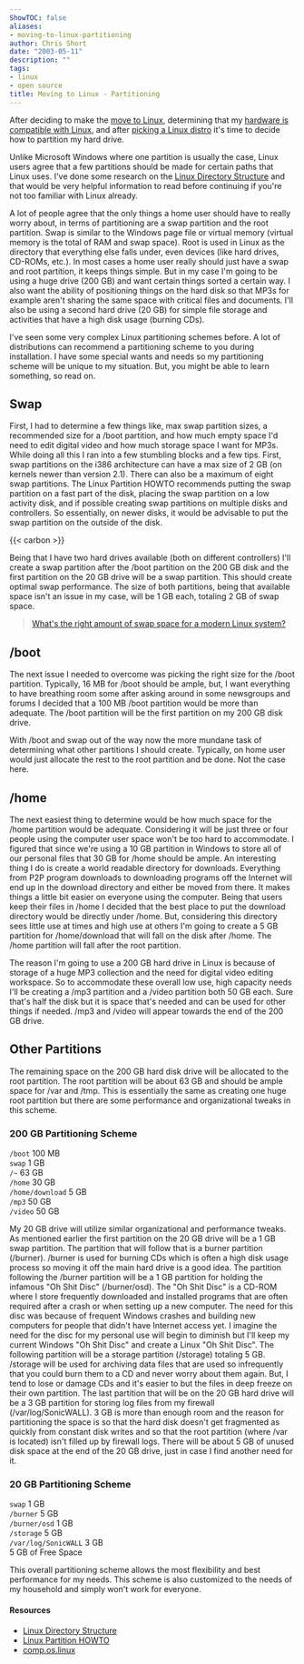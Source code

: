 ```yaml
---
ShowTOC: false
aliases:
- moving-to-linux-partitioning
author: Chris Short
date: "2003-05-11"
description: ""
tags:
- linux
- open source
title: Moving to Linux - Partitioning
---
```


After deciding to make the [move to Linux](/moving-to-linux/), determining that my [hardware is compatible with Linux](/moving-to-linux-hardware-compatibility/), and after [picking a Linux distro](/moving-to-linux-picking-a-distribution/) it's time to decide how to partition my hard drive.

Unlike Microsoft Windows where one partition is usually the case, Linux users agree that a few partitions should be made for certain paths that Linux uses. I've done some research on the [Linux Directory Structure](/linux-directory-structure/) and that would be very helpful information to read before continuing if you're not too familiar with Linux already.


A lot of people agree that the only things a home user should have to really worry about, in terms of partitioning are a swap partition and the root partition. Swap is similar to the Windows page file or virtual memory (virtual memory is the total of RAM and swap space). Root is used in Linux as the directory that everything else falls under, even devices (like hard drives, CD-ROMs, etc.). In most cases a home user really should just have a swap and root partition, it keeps things simple. But in my case I'm going to be using a huge drive (200 GB) and want certain things sorted a certain way. I also want the ability of positioning things on the hard disk so that MP3s for example aren't sharing the same space with critical files and documents. I'll also be using a second hard drive (20 GB) for simple file storage and activities that have a high disk usage (burning CDs).

I've seen some very complex Linux partitioning schemes before. A lot of distributions can recommend a partitioning scheme to you during installation. I have some special wants and needs so my partitioning scheme will be unique to my situation. But, you might be able to learn something, so read on.

## Swap

First, I had to determine a few things like, max swap partition sizes, a recommended size for a /boot partition, and how much empty space I'd need to edit digital video and how much storage space I want for MP3s. While doing all this I ran into a few stumbling blocks and a few tips. First, swap partitions on the i386 architecture can have a max size of 2 GB (on kernels newer than version 2.1). There can also be a maximum of eight swap partitions. The Linux Partition HOWTO recommends putting the swap partition on a fast part of the disk, placing the swap partition on a low activity disk, and if possible creating swap partitions on multiple disks and controllers. So essentially, on newer disks, it would be advisable to put the swap partition on the outside of the disk.

{{< carbon >}}

Being that I have two hard drives available (both on different controllers) I'll create a swap partition after the /boot partition on the 200 GB disk and the first partition on the 20 GB drive will be a swap partition. This should create optimal swap performance. The size of both partitions, being that available space isn't an issue in my case, will be 1 GB each, totaling 2 GB of swap space.

> [What's the right amount of swap space for a modern Linux system?](https://opensource.com/article/19/2/swap-space-poll?utm_source=chrisshort.net&utm_medium=web&utm_campaign=moving-to-linux)

## /boot

The next issue I needed to overcome was picking the right size for the /boot partition. Typically, 16 MB for /boot should be ample, but, I want everything to have breathing room some after asking around in some newsgroups and forums I decided that a 100 MB /boot partition would be more than adequate. The /boot partition will be the first partition on my 200 GB disk drive.

With /boot and swap out of the way now the more mundane task of determining what other partitions I should create. Typically, on home user would just allocate the rest to the root partition and be done. Not the case here.

## /home

The next easiest thing to determine would be how much space for the /home partition would be adequate. Considering it will be just three or four people using the computer user space won't be too hard to accommodate. I figured that since we're using a 10 GB partition in Windows to store all of our personal files that 30 GB for /home should be ample. An interesting thing I do is create a world readable directory for downloads. Everything from P2P program downloads to downloading programs off the Internet will end up in the download directory and either be moved from there. It makes things a little bit easier on everyone using the computer. Being that users keep their files in /home I decided that the best place to put the download directory would be directly under /home. But, considering this directory sees little use at times and high use at others I'm going to create a 5 GB partition for /home/download that will fall on the disk after /home. The /home partition will fall after the root partition.

The reason I'm going to use a 200 GB hard drive in Linux is because of storage of a huge MP3 collection and the need for digital video editing workspace. So to accommodate these overall low use, high capacity needs I'll be creating a /mp3 partition and a /video partition both 50 GB each. Sure that's half the disk but it is space that's needed and can be used for other things if needed. /mp3 and /video will appear towards the end of the 200 GB drive.

## Other Partitions

The remaining space on the 200 GB hard disk drive will be allocated to the root partition. The root partition will be about 63 GB and should be ample space for /var and /tmp. This is essentially the same as creating one huge root partition but there are some performance and organizational tweaks in this scheme.

### 200 GB Partitioning Scheme

`/boot` 100 MB  
`swap` 1 GB  
`/~` 63 GB  
`/home` 30 GB  
`/home/download` 5 GB  
`/mp3` 50 GB  
`/video` 50 GB

My 20 GB drive will utilize similar organizational and performance tweaks. As mentioned earlier the first partition on the 20 GB drive will be a 1 GB swap partition. The partition that will follow that is a burner partition (/burner). /burner is used for burning CDs which is often a high disk usage process so moving it off the main hard drive is a good idea. The partition following the /burner partition will be a 1 GB partition for holding the infamous "Oh Shit Disc" (/burner/osd). The "Oh Shit Disc" is a CD-ROM where I store frequently downloaded and installed programs that are often required after a crash or when setting up a new computer. The need for this disc was because of frequent Windows crashes and building new computers for people that didn't have Internet access yet. I imagine the need for the disc for my personal use will begin to diminish but I'll keep my current Windows "Oh Shit Disc" and create a Linux "Oh Shit Disc". The following partition will be a storage partition (/storage) totaling 5 GB. /storage will be used for archiving data files that are used so infrequently that you could burn them to a CD and never worry about them again. But, I tend to lose or damage CDs and it's easier to but the files in deep freeze on their own partition. The last partition that will be on the 20 GB hard drive will be a 3 GB partition for storing log files from my firewall (/var/log/SonicWALL). 3 GB is more than enough room and the reason for partitioning the space is so that the hard disk doesn't get fragmented as quickly from constant disk writes and so that the root partition (where /var is located) isn't filled up by firewall logs. There will be about 5 GB of unused disk space at the end of the 20 GB drive, just in case I find another need for it.

### 20 GB Partitioning Scheme

`swap` 1 GB  
`/burner` 5 GB  
`/burner/osd` 1 GB  
`/storage` 5 GB  
`/var/log/SonicWALL` 3 GB  
5 GB of Free Space

This overall partitioning scheme allows the most flexibility and best performance for my needs. This scheme is also customized to the needs of my household and simply won't work for everyone.

#### Resources

* [Linux Directory Structure](/linux-directory-structure/)
* [Linux Partition HOWTO](http://www.tldp.org/HOWTO/Partition/index.html)
* [comp.os.linux](https://groups.google.com/forum/#!search/comp.os.linux)


